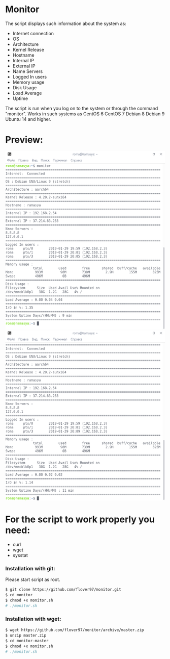 # Monitor
The script displays such information about the system as:
  - Internet connection
  - OS
  - Architecture
  - Kernel Release
  - Hostname
  - Internal IP
  - External IP
  - Name Servers
  - Logged In users
  - Memory usage 
  - Disk Usage 
  - Load Average 
  - Uptime
  
 The script is run when you log on to the system or through the command "monitor".
 Works in such systems as CentOS 6 CentOS 7 Debian 8 Debian 9 Ubuntu 14 and higher.
# Preview:
![Start as command](https://github.com/flover97/monitor/blob/master/monitor.png)
![startup at session entry](https://github.com/flover97/monitor/blob/master/monitor2.png)


# For the script to work properly you need:
  - curl
  - wget
  - sysstat

### Installation with git:
Please start script as root.
```sh
$ git clone https://github.com/flover97/monitor.git
$ cd monitor
$ chmod +x monitor.sh
# ./monitor.sh
```
### Installation with wget:
```sh
$ wget https://github.com/flover97/monitor/archive/master.zip
$ unzip master.zip
$ cd monitor-master
$ chmod +x monitor.sh
# ./monitor.sh
```
